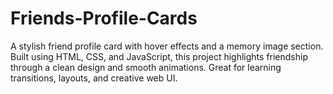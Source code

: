 # Friends-Profile-Cards
A stylish friend profile card with hover effects and a memory image section. Built using HTML, CSS, and JavaScript, this project highlights friendship through a clean design and smooth animations. Great for learning transitions, layouts, and creative web UI.
